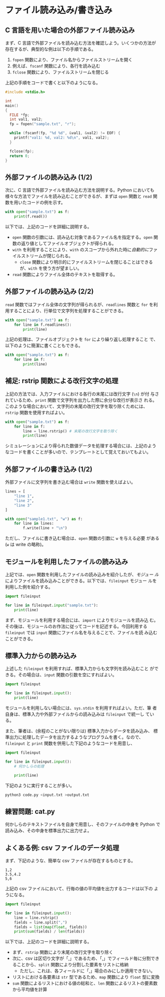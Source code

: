 # ファイル読み込み/書き込み
## C 言語を用いた場合の外部ファイル読み込み

まず、C 言語で外部ファイルを読み込む方法を確認しよう。いくつかの方法が
存在するが、典型的な例は以下の手順である。

  1. `fopen` 関数により、ファイル名からファイルストリームを開く
  2. 例えば、`fscanf` 関数により、各行を読み込む
  3. `fclose` 関数により、ファイルストリームを閉じる

上記の手順をコードで書くと以下のようになる。

```c
#include <stdio.h>

int
main()
{
  FILE *fp;
  int val1, val2;
  fp = fopen("sample.txt", "r");

  while (fscanf(fp, "%d %d", &val1, &val2) != EOF) {
    printf("val1: %d, val2: %d\n", val1, val2);
  }

  fclose(fp);
  return 0;
}
```

## 外部ファイルの読み込み (1/2)

次に、C 言語で外部ファイルを読み込む方法を説明する。Python においても
様々な方法でファイルを読み込むことができるが、まずは `open` 関数と
`read` 関数を用いたコードの例を示す。

```python
with open("sample.txt") as f:
    print(f.read())
```

以下では、上記のコードを詳細に説明する。

- `open` 関数の引数には、読み込む対象であるファイル名を指定する。`open` 関数の返り値としてファイルオブジェクトが得られる。
- `with` を利用することにより、`with` のスコープから外れた時に*自動的に*ファイルストリームが閉じられる。
  - `close` 関数により明示的にファイルストリームを閉じることはできるが、`with` を使う方が望ましい。
- `read` 関数によりファイル全体のテキストを取得する。

## 外部ファイルの読み込み (2/2)

`read` 関数ではファイル全体の文字列が得られるが、`readlines` 関数と
`for` を利用することにより、行単位で文字列を処理することができる。

```python
with open("sample.txt") as f:
    for line in f.readlines():
        print(line)
```

上記の処理は、ファイルオブジェクトを `for` により繰り返し処理すること
で、以下のように簡潔に書くこともできる。

```python
with open("sample.txt") as f:
    for line in f:
        print(line)
```

## 補足: rstrip 関数による改行文字の処理

上記の方法では、入力ファイルにおける各行の末尾には改行文字 (`\n`) が付
与されているため、`print` 関数で文字列を出力した際に余分な改行が表示さ
れる。このような場合において、文字列の末尾の改行文字を取り除くためには、
`rstrip` 関数を使用すればよい。

```python
with open("sample.txt") as f:
    for line in f:
        line = line.rstrip() # 末尾の改行文字を取り除く
        print(line)
```

シミュレーションにより得られた数値データを処理する場合には、上記のよう
なコードを書くことが多いので、テンプレートとして覚えておいてもよい。

## 外部ファイルの書き込み (1/2)

外部ファイルに文字列を書き込む場合は `write` 関数を使えばよい。

```python
lines = [
    "line 1",
    "line 2",
    "line 3"
]

with open("sample1.txt", "w") as f:
    for line in lines:
        f.write(line + "\n")
```

ただし、ファイルに書き込む場合は、`open` 関数の引数に `w` を与える必要
がある (`w` は write の略称)。

## モジュールを利用したファイルの読み込み

上記では、`open` 関数を利用したファイルの読み込みを紹介したが、*モジュー
ル*によりファイルを読み込みことができる。以下では、`fileinput` モジュー
ルを利用した例を紹介する。

```python
import fileinput

for line in fileinput.input("sample.txt"):
    print(line)
```

まず、モジュールを利用する場合には、`import` によりモジュールを読み込
む。その後は、モジュールのお作法に従ってコードを記述する。今回利用する
`fileinput` では `input` 関数にファイル名を与えることで、ファイルを読
み込むことができる。

## 標準入力からの読み込み

上述した `fileinput` を利用すれば、標準入力からも文字列を読み込むこと
ができる。その場合は、`input` 関数の引数を空にすればよい。

```python
import fileinput

for line in fileinput.input():
    print(line)
```

モジュールを利用しない場合には、`sys.stdin` を利用すればよい。ただ、筆
者自身は、標準入力や外部ファイルからの読み込みは `fileinput` で統一し
ている。

また、筆者は、(余程のことがない限りは) 標準入力からデータを読み込み、
標準出力に処理したデータを出力するようなプログラムを書く。なので、
`fileinput` と `print` 関数を併用した下記のようなコードを用意し、

```python
import fileinput

for line in fileinput.input():
    # 何かしらの処理

    print(line)
```

下記のように実行することが多い。

```sh
python3 code.py <input.txt >output.txt
```

## 練習問題: cat.py

何かしらのテキストファイルを自身で用意し、そのファイルの中身を Python
で読み込み、その中身を標準出力に出力せよ。

## よくある例: csv ファイルのデータ処理

まず、下記のような、簡単な csv ファイルが存在するものとする。

```
1,2
3.5,4.2
5,6
```

上記の csv ファイルにおいて、行毎の値の平均値を出力するコードは以下の
ようになる。

```python
import fileinput

for line in fileinput.input():
    line = line.rstrip() 
    fields = line.split(",")
    fields = list(map(float, fields))
    print(sum(fields) / len(fields))
```

以下では、上記のコードを詳細に説明する。
  - まず、`rstrip` 関数により末尾の改行文字を取り除く
  - 次に、csv は区切り文字が「,」であるため、「,」でフィールド毎に分割できることから、`split` 関数により分割した要素をリストに格納
    - ただし、これは、各フィールドに「,」場合のみにしか適用できない。
  - リストにおける各要素は `str` 型であるため、`map` 関数により `float` 型に変換
  - `sum` 関数によるリストにおける値の総和と、`len` 関数によるリストの要素数から平均値を計算
